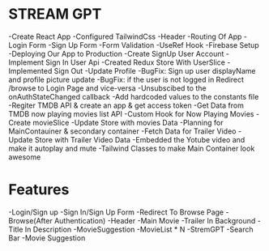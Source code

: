 # STREAM GPT
-Create React App
-Configured TailwindCss
-Header
-Routing Of App
-Login Form
-Sign Up Form
-Form Validation 
-UseRef Hook
-Firebase Setup
-Deploying Our App to Production
-Create SignUp User Account
-Implement Sign In User Api
-Created Redux Store With UserSlice
-Implemented Sign Out
-Update Profile
-BugFix: Sign up user displayName and profile picture update
-BugFix: if the user is not logged in Redirect /browse to Login Page and vice-versa
-Unsubscibed to the onAuthStateChanged callback
-Add hardcoded values to the constants file
-Regiter TMDB API & create an app & get access token
-Get Data from TMDB now playing movies list API
-Custom Hook for Now Playing Movies
-Create movieSlice
-Update Store with movies Data
-Planning for MainContauiner & secondary container
-Fetch Data for Trailer Video
-Update Store with Trailer Video Data
-Embedded the Yotube video and make it autoplay and mute
-Tailwind Classes to make Main Container look awesome

# Features
-Login/Sign up
-Sign In/Sign Up Form
-Redirect To Browse Page
-Browse(After Authentication)
-Header
-Main Movie
   -Trailer In Background
   -Title In Description
   -MovieSuggestion
    -MovieList * N
-StremGPT
  -Search Bar
  -Movie Suggestion   
